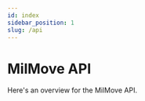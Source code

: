 ```yaml
---
id: index
sidebar_position: 1
slug: /api
---
```

# MilMove API

Here's an overview for the MilMove API.

